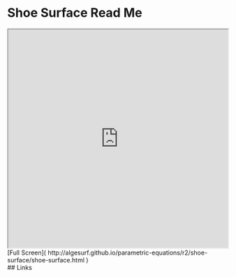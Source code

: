 Shoe Surface Read Me
===

<iframe src='http://algesurf.github.io/parametric-equations/r2/shoe-surface/shoe-surface.html' width=100% height=500px >
There is an `iframe` here. It is not visible when viewed on github.com/algesurf. To view, please see 'Project Links' below.
</iframe>
[Full Screen]( http://algesurf.github.io/parametric-equations/r2/shoe-surface/shoe-surface.html )
<br>
## Links 
<http://www.3d-meier.de/tut3/Seite19.html>  
